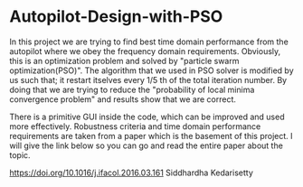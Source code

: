 # Autopilot-Design-with-PSO

In this project we are trying to find best time domain performance from the autopilot where we obey the frequency
domain requirements. Obviously, this is an optimization problem and solved by "particle swarm optimization(PSO)".
The algorithm that we used in PSO solver is modified by us such that; it restart itselves every 1/5 th of the 
total iteration number. By doing that we are trying to reduce the "probability of local minima convergence problem"
and results show that we are correct.

There is a primitive GUI inside the code, which can be improved and used more effectively. Robustness criteria and time 
domain performance requirements are taken from a paper which is the basement of this project. I will give the link below so 
you can go and read the entire paper about the topic.

https://doi.org/10.1016/j.ifacol.2016.03.161
Siddhardha Kedarisetty
